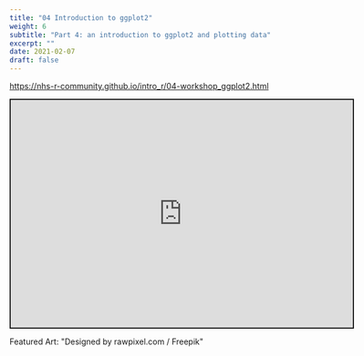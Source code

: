 ```yaml
---
title: "04 Introduction to ggplot2"
weight: 6
subtitle: "Part 4: an introduction to ggplot2 and plotting data"
excerpt: ""
date: 2021-02-07
draft: false
---
```


https://nhs-r-community.github.io/intro_r/04-workshop_ggplot2.html

<iframe src="https://nhs-r-community.github.io/intro_r/04-workshop_ggplot2.html" width="600" height="400" style="border:2px solid currentColor;" loading="lazy" allowfullscreen></iframe> <script>fitvids('.shareagain', {players: 'iframe'});</script>

Featured Art: "Designed by rawpixel.com / Freepik"
